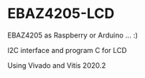 # EBAZ4205-LCD

EBAZ4205 as Raspberry or Arduino ... :)

I2C interface and program C for LCD 

Using Vivado and Vitis 2020.2
